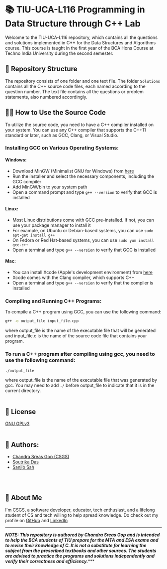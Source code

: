 # 📚 TIU-UCA-L116 Programming in Data Structure through C++ Lab

Welcome to the TIU-UCA-L116 repository, which contains all the questions and solutions implemented in C++ for the Data Structures and Algorithms course. This course is taught in the first year of the BCA Hons Course at Techno India University during the second semester.

## 📂 Repository Structure

The repository consists of one folder and one text file. The folder `Solutions` contains all the C++ source code files, each named according to the question number. The text file contains all the questions or problem statements, also numbered accordingly.

## 🧑‍💻 How to Use the Source Code

To utilize the source code, you need to have a C++ compiler installed on your system. You can use any C++ compiler that supports the C++11 standard or later, such as GCC, Clang, or Visual Studio.

### Installing GCC on Various Operating Systems:

#### Windows:

- Download MinGW (Minimalist GNU for Windows) from [here](https://sourceforge.net/projects/mingw/)
- Run the installer and select the necessary components, including the GCC compiler
- Add MinGW/bin to your system path
- Open a command prompt and type `g++ --version` to verify that GCC is installed

#### Linux:

- Most Linux distributions come with GCC pre-installed. If not, you can use your package manager to install it
- For example, on Ubuntu or Debian-based systems, you can use `sudo apt-get install g++`
- On Fedora or Red Hat-based systems, you can use `sudo yum install gcc-c++`
- Open a terminal and type `g++ --version` to verify that GCC is installed

#### Mac:

- You can install Xcode (Apple's development environment) from [here](https://developer.apple.com/xcode/)
- Xcode comes with the Clang compiler, which supports C++
- Open a terminal and type `g++ --version` to verify that the compiler is installed

### Compiling and Running C++ Programs:

To compile a C++ program using GCC, you can use the following command:

```bash
g++ -o output_file input_file.cpp
```
where output_file is the name of the executable file that will be generated and input_file.c is the name of the source code file that contains your program.

### To run a C++ program after compiling using gcc, you need to use the following command:

```bash
./output_file
```

where output_file is the name of the executable file that was generated by gcc. You may need to add `./` before output_file to indicate that it is in the current directory.
<br>
<br>
## 📜 License

[GNU GPLv3](https://choosealicense.com/licenses/gpl-3.0/)
<br>
<br>

## 👥 Authors:

- [Chandra Sreas Gop (CSGS)](https://www.github.com/sreasgop)
- [Soutrika Das](https://www.github.com/soutrikadas)
- [Sanjib Sah](https://www.github.com/sksatyam)
<br>
<br>

## 🚀 About Me
I'm CSGS, a software developer, educator, tech enthusiast, and a lifelong student of CS and tech willing to help spread knowledge. Do check out my profile on [GitHub](https://github.com/sreasgop) and [LinkedIn](https://linkedin.com/in/chandrasreasgop)

---
***NOTE: This repository is authored by Chandra Sreas Gop and is intended to help the BCA students of TIU prepare for the MTA and ESA exams and to revise their knowledge of C. It is not a substitute for learning the subject from the prescribed textbooks and other sources. The students are advised to practice the programs and solutions independently and verify their correctness and efficiency.******
